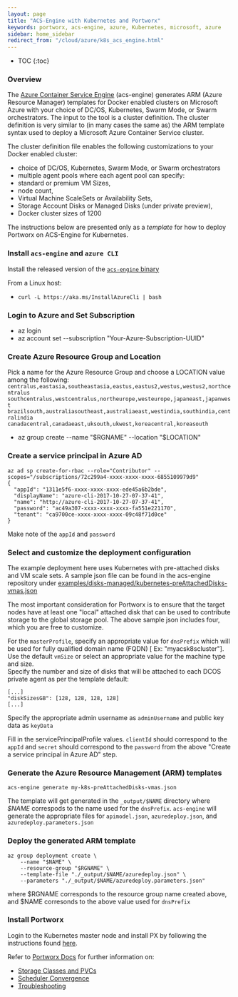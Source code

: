 ```yaml
---
layout: page
title: "ACS-Engine with Kubernetes and Portworx"
keywords: portworx, acs-engine, azure, Kubernetes, microsoft, azure
sidebar: home_sidebar
redirect_from: "/cloud/azure/k8s_acs_engine.html"
---
```


* TOC
{:toc}

### Overview
The [Azure Container Service Engine](https://github.com/Azure/acs-engine) (acs-engine) generates ARM (Azure Resource Manager) templates for Docker enabled clusters on Microsoft Azure with your choice of DC/OS, Kubernetes, Swarm Mode, or Swarm orchestrators. The input to the tool is a cluster definition. The cluster definition is very similar to (in many cases the same as) the ARM template syntax used to deploy a Microsoft Azure Container Service cluster.

The cluster definition file enables the following customizations to your Docker enabled cluster:

* choice of DC/OS, Kubernetes, Swarm Mode, or Swarm orchestrators
* multiple agent pools where each agent pool can specify:
* standard or premium VM Sizes, 
* node count,
* Virtual Machine ScaleSets or Availability Sets,
* Storage Account Disks or Managed Disks (under private preview),
* Docker cluster sizes of 1200

The instructions below are presented only as a *template* for how to deploy Portworx on ACS-Engine for Kubernetes.

### Install `acs-engine` and `azure CLI`
Install the released version of the [`acs-engine` binary](https://github.com/Azure/acs-engine/releases)

From a Linux host:
* ```curl -L https://aka.ms/InstallAzureCli | bash```

### Login to Azure and Set Subscription

* az login
* az account set --subscription "Your-Azure-Subscription-UUID"

### Create Azure Resource Group and Location

Pick a name for the Azure Resource Group and choose a LOCATION value
among the following:  
`centralus,eastasia,southeastasia,eastus,eastus2,westus,westus2,northcentralus`
<br>`southcentralus,westcentralus,northeurope,westeurope,japaneast,japanwest`
<br>`brazilsouth,australiasoutheast,australiaeast,westindia,southindia,centralindia`
<br>`canadacentral,canadaeast,uksouth,ukwest,koreacentral,koreasouth`

* az group create --name "$RGNAME" --location "$LOCATION"

### Create a service principal in Azure AD

```
az ad sp create-for-rbac --role="Contributor" --scopes="/subscriptions/72c299a4-xxxx-xxxx-xxxx-6855109979d9"
{
  "appId": "1311e5f6-xxxx-xxxx-xxxx-ede45a6b2bde",
  "displayName": "azure-cli-2017-10-27-07-37-41",
  "name": "http://azure-cli-2017-10-27-07-37-41",
  "password": "ac49a307-xxxx-xxxx-xxxx-fa551e221170",
  "tenant": "ca9700ce-xxxx-xxxx-xxxx-09c48f71d0ce"
}
```
Make note of the `appId` and `password`

### Select and customize the deployment configuration

The example deployment here uses Kubernetes with pre-attached disks and VM scale sets.
A sample json file can be found in the acs-engine repository under [examples/disks-managed/kubernetes-preAttachedDisks-vmas.json](https://github.com/Azure/acs-engine/blob/master/examples/disks-managed/kubernetes-preAttachedDisks-vmas.json)

The most important consideration for Portworx is to ensure that the target nodes have at least one "local" attached disk
that can be used to contribute storage to the global storage pool.  The above sample json includes four, which you are free to customize.

For the `masterProfile`, specify an appropriate value for `dnsPrefix` which will be used for fully qualified domain name (FQDN) [ Ex: "myacsk8scluster"].
<br>Use the default `vmSize` or select an appropriate value for the machine type and size.
<br>Specify the number and size of disks that will be attached to each DCOS private agent
as per the template default:

```
[...]
"diskSizesGB": [128, 128, 128, 128]
[...]
```

Specify the appropriate admin username as `adminUsername` and public key data as `keyData`

Fill in the servicePrincipalProfile values.   `clientId` should correspond to the `appId` and `secret` should correspond to the `password`
from the above "Create a service principal in Azure AD" step.

### Generate the Azure Resource Management (ARM) templates

```
acs-engine generate my-k8s-preAttachedDisks-vmas.json
```

The template will get generated in the `_output/$NAME` directory where *$NAME* correspods 
to the name used for the `dnsPrefix`.   `acs-engine` will generate the appropriate files for 
`apimodel.json`, `azuredeploy.json`, and `azuredeploy.parameters.json`

### Deploy the generated ARM template

```
az group deployment create \
    --name "$NAME" \
    --resource-group "$RGNAME" \
    --template-file "./_output/$NAME/azuredeploy.json" \
    --parameters "./_output/$NAME/azuredeploy.parameters.json"
```

where $RGNAME corresponds to the resource group name created above, and $NAME corresonds to the above value used for `dnsPrefix`

### Install Portworx

Login to the Kubernetes master node and install PX by following the instructions found [here](/scheduler/kubernetes/install.html).

Refer to [Portworx Docs](/) for further information on:
* [Storage Classes and PVCs](/scheduler/kubernetes/dynamic-provisioning.html)
* [Scheduler Convergence](/scheduler/kubernetes/scheduler-convergence.html)
* [Troubleshooting](/scheduler/kubernetes/support.html)
